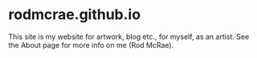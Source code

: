 # rodmcrae.github.io
This site is my website for artwork, blog etc., for myself, as an artist.
See the About page for more info on me (Rod McRae).

